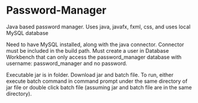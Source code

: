# Password-Manager
Java based password manager. Uses java, javafx, fxml, css, and uses local MySQL database

Need to have MySQL installed, along with the java connector. Connector must be included in the build path.
Must create a user in Database Workbench that can only access the password_manager database with username: password_manager and no password.

Executable jar is in folder. Download jar and batch file. To run, either execute batch command in command prompt under the same directory of jar file or double click batch file (assuming jar and batch file are in the same directory).



